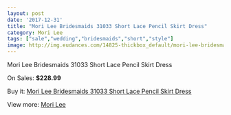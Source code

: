 ```yaml
---
layout: post
date: '2017-12-31'
title: "Mori Lee Bridesmaids 31033 Short Lace Pencil Skirt Dress"
category: Mori Lee
tags: ["sale","wedding","bridesmaids","short","style"]
image: http://img.eudances.com/14825-thickbox_default/mori-lee-bridesmaids-31033-short-lace-pencil-skirt-dress.jpg
---
```

Mori Lee Bridesmaids 31033 Short Lace Pencil Skirt Dress

On Sales: **$228.99**
<a href="https://www.eudances.com/en/mori-lee/4421-mori-lee-bridesmaids-31033-short-lace-pencil-skirt-dress.html"><amp-img layout="responsive" width="600" height="600" src="//img.eudances.com/14825-thickbox_default/mori-lee-bridesmaids-31033-short-lace-pencil-skirt-dress.jpg" alt="Mori Lee Bridesmaids 31033 Short Lace Pencil Skirt Dress 0" /></a>
<a href="https://www.eudances.com/en/mori-lee/4421-mori-lee-bridesmaids-31033-short-lace-pencil-skirt-dress.html"><amp-img layout="responsive" width="600" height="600" src="//img.eudances.com/14830-thickbox_default/mori-lee-bridesmaids-31033-short-lace-pencil-skirt-dress.jpg" alt="Mori Lee Bridesmaids 31033 Short Lace Pencil Skirt Dress 1" /></a>
<a href="https://www.eudances.com/en/mori-lee/4421-mori-lee-bridesmaids-31033-short-lace-pencil-skirt-dress.html"><amp-img layout="responsive" width="600" height="600" src="//img.eudances.com/14829-thickbox_default/mori-lee-bridesmaids-31033-short-lace-pencil-skirt-dress.jpg" alt="Mori Lee Bridesmaids 31033 Short Lace Pencil Skirt Dress 2" /></a>
<a href="https://www.eudances.com/en/mori-lee/4421-mori-lee-bridesmaids-31033-short-lace-pencil-skirt-dress.html"><amp-img layout="responsive" width="600" height="600" src="//img.eudances.com/14828-thickbox_default/mori-lee-bridesmaids-31033-short-lace-pencil-skirt-dress.jpg" alt="Mori Lee Bridesmaids 31033 Short Lace Pencil Skirt Dress 3" /></a>
<a href="https://www.eudances.com/en/mori-lee/4421-mori-lee-bridesmaids-31033-short-lace-pencil-skirt-dress.html"><amp-img layout="responsive" width="600" height="600" src="//img.eudances.com/14827-thickbox_default/mori-lee-bridesmaids-31033-short-lace-pencil-skirt-dress.jpg" alt="Mori Lee Bridesmaids 31033 Short Lace Pencil Skirt Dress 4" /></a>
<a href="https://www.eudances.com/en/mori-lee/4421-mori-lee-bridesmaids-31033-short-lace-pencil-skirt-dress.html"><amp-img layout="responsive" width="600" height="600" src="//img.eudances.com/14826-thickbox_default/mori-lee-bridesmaids-31033-short-lace-pencil-skirt-dress.jpg" alt="Mori Lee Bridesmaids 31033 Short Lace Pencil Skirt Dress 5" /></a>

Buy it: [Mori Lee Bridesmaids 31033 Short Lace Pencil Skirt Dress](https://www.eudances.com/en/mori-lee/4421-mori-lee-bridesmaids-31033-short-lace-pencil-skirt-dress.html "Mori Lee Bridesmaids 31033 Short Lace Pencil Skirt Dress")

View more: [Mori Lee](https://www.eudances.com/en/65-mori-lee "Mori Lee")